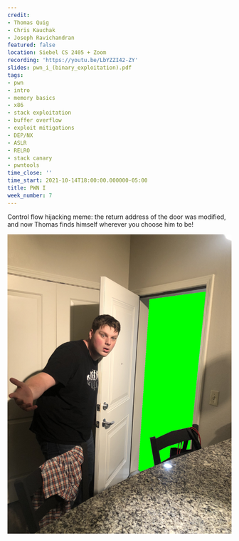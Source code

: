 ```yaml
---
credit:
- Thomas Quig
- Chris Kauchak
- Joseph Ravichandran
featured: false
location: Siebel CS 2405 + Zoom
recording: 'https://youtu.be/LbYZZI42-ZY'
slides: pwn_i_(binary_exploitation).pdf
tags:
- pwn
- intro
- memory basics
- x86
- stack exploitation
- buffer overflow
- exploit mitigations
- DEP/NX
- ASLR
- RELRO
- stack canary
- pwntools
time_close: ''
time_start: 2021-10-14T18:00:00.000000-05:00
title: PWN I
week_number: 7
---
```

Control flow hijacking meme: the return address of the door was modified, and now Thomas finds himself wherever you choose him to be!

![Thomas stands surprised in front of a door, leading to a green screen.](./DoTheFunny.png)